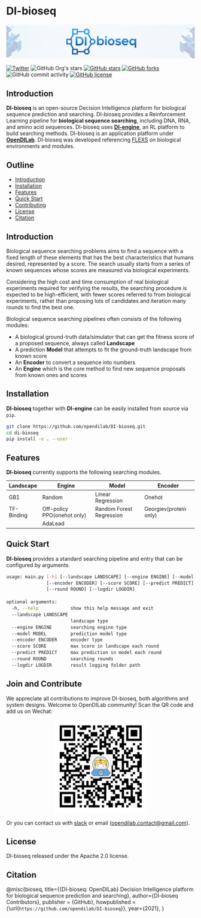 # DI-bioseq

<img src="./docs/figs/di-bioseq_banner.png" alt="icon"/>

[![Twitter](https://img.shields.io/twitter/url?style=social&url=https%3A%2F%2Ftwitter.com%2Fopendilab)](https://twitter.com/opendilab)
![GitHub Org's stars](https://img.shields.io/github/stars/opendilab)
[![GitHub stars](https://img.shields.io/github/stars/opendilab/DI-bioseq)](https://github.com/opendilab/DI-bioseq/stargazers)
[![GitHub forks](https://img.shields.io/github/forks/opendilab/DI-bioseq)](https://github.com/opendilab/DI-bioseq/network)
![GitHub commit activity](https://img.shields.io/github/commit-activity/m/opendilab/DI-bioseq)
[![GitHub license](https://img.shields.io/github/license/opendilab/DI-bioseq)](https://github.com/opendilab/DI-bioseq/blob/master/LICENSE)

## Introduction

**DI-bioseq** is an open-source Decision Intelligence platform for biological sequence prediction and searching.
DI-bioseq provides a Reinforcement Learning pipeline for **biological sequence searching**, including DNA, RNA, and amino acid sequences.
DI-bioseq uses [**DI-engine**](https://github.com/opendilab/DI-engine), an RL platform to build searching methods. 
DI-bioseq is an application platform under [**OpenDILab**](http://opendilab.org/).
DI-bioseq was developed referencing [FLEXS](https://github.com/samsinai/FLEXS) on biological environments and modules.

## Outline

  - [Introduction](#introduction)
  - [Installation](#installation)
  - [Features](#features)
  - [Quick Start](#quick-start)
  - [Contributing](#contributing)
  - [License](#license)
  - [Citation](#citation)

## Introduction

Biological sequence searching problems aims to find a sequence with a fixed length of these elements that has the best characteristics that humans desired, represented by a score. The search usually starts from a series of known sequences whose scores are measured via biological experiments.

Considering the high cost and time consumption of real biological experiments required for verifying the results, the searching procedure is expected to be high-efficient, with fewer scores referred to from biological experiments, rather than proposing lots of candidates and iteration many rounds to find the best one.

Biological sequence searching pipelines often consists of the following modules:

- A biological ground-truth data/simulator that can get the fitness score of a proposed sequence, always called **Landscape**
- A prediction **Model** that attempts to fit the ground-truth landscape from known score
- An **Encoder** to convert a sequence into numbers
- An **Engine** which is the core method to find new sequence proposals from known ones and scores

## Installation

**DI-bioseq** together with **DI-engine** can be easily installed from source via `pip`.

```bash
git clone https://github.com/opendilab/DI-bioseq.git
cd di-bioseq
pip install -e . --user
```

## Features

**DI-bioseq** currently supports the following searching modules.

|  Landscape   | Engine  |  Model  |  Encoder  |  
|  ----  | ----  |  ----  |  ----  |
| GB1  |  Random |  Linear Regression  |   Onehot  |
| TF-Binding  |  Off-policy PPO(onehot only)  |    Random Forest Regression   |   Georgiev(protein only)   |
|  | AdaLead |  |  |

## Quick Start

**DI-bioseq** provides a standard searching pipeline and entry that can be configured by arguments.

```bash
usage: main.py [-h] [--landscape LANDSCAPE] [--engine ENGINE] [--model MODEL]
               [--encoder ENCODER] [--score SCORE] [--predict PREDICT]
               [--round ROUND] [--logdir LOGDIR]

optional arguments:
  -h, --help            show this help message and exit
  --landscape LANDSCAPE
                        landscape type
  --engine ENGINE       searching engine type
  --model MODEL         prediction model type
  --encoder ENCODER     encoder type
  --score SCORE         max score in landscape each round
  --predict PREDICT     max prediction in model each round
  --round ROUND         searching rounds
  --logdir LOGDIR       result logging folder path
```

## Join and Contribute

We appreciate all contributions to improve DI-bioseq, both algorithms and system designs. Welcome to OpenDILab community! Scan the QR code and add us on Wechat:

<div align=center><img width="250" height="250" src="./docs/figs/qr.png" alt="qr"/></div>

Or you can contact us with [slack](https://opendilab.slack.com/join/shared_invite/zt-v9tmv4fp-nUBAQEH1_Kuyu_q4plBssQ#/shared-invite/email) or email (opendilab.contact@gmail.com).


## License

DI-bioseq released under the Apache 2.0 license.

## Citation

@misc{bioseq,
    title={{DI-bioseq: OpenDILab} Decision Intelligence platform for biological sequence prediction and searching},
    author={DI-bioseq Contributors},
    publisher = {GitHub},
    howpublished = {\url{`https://github.com/opendilab/DI-bioseq`}},
    year={2021},
}
